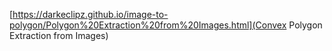 [https://darkeclipz.github.io/image-to-polygon/Polygon%20Extraction%20from%20Images.html](Convex Polygon Extraction from Images)
